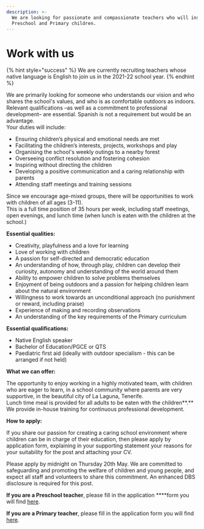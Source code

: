 ```yaml
---
description: >-
  We are looking for passionate and compassionate teachers who will inspire our
  Preschool and Primary children.
---
```


# Work with us

{% hint style="success" %}
We are currently recruiting teachers whose native language is English to join us in the 2021-22 school year.
{% endhint %}

We are primarily looking for someone who understands our vision and who shares the school's values, and who is as comfortable outdoors as indoors. Relevant qualifications –as well as a commitment to professional development– are essential. Spanish is not a requirement but would be an advantage.  
Your duties will include:

* Ensuring children’s physical and emotional needs are met
* Facilitating the children’s interests, projects, workshops and play
* Organising the school's weekly outings to a nearby forest
* Overseeing conflict resolution and fostering cohesion
* Inspiring without directing the children
* Developing a positive communication and a caring relationship with parents
* Attending staff meetings and training sessions

  
Since we encourage age-mixed groups, there will be opportunities to work with children of all ages \(3-11\).   
This is a full time position of 35 hours per week, including staff meetings, open evenings, and lunch time \(when lunch is eaten with the children at the school.\)  
  
**Essential qualities:** 

* Creativity, playfulness and a love for learning
* Love of working with children
* A passion for self-directed and democratic education
* An understanding of how, through play, children can develop their curiosity, autonomy and understanding of the world around them
* Ability to empower children to solve problems themselves
* Enjoyment of being outdoors and a passion for helping children learn about the natural environment
* Willingness to work towards an unconditional approach \(no punishment or reward, including praise\)
* Experience of making and recording observations
* An understanding of the key requirements of the Primary curriculum

  
**Essential qualifications:**

* Native English speaker 
* Bachelor of Education/PGCE or QTS 
* Paediatric first aid \(ideally with outdoor specialism - this can be arranged if not held\)

  
  
**What we can offer:**

The opportunity to enjoy working in a highly motivated team, with children who are eager to learn, in a school community where parents are very supportive, in the beautiful city of La Laguna, Tenerife.  
Lunch time meal is provided for all adults to be eaten with the children**.** We provide in-house training for continuous professional development.  


  
**How to apply:**

If you share our passion for creating a caring school environment where children can be in charge of their education, then please apply by application form, explaining in your supporting statement your reasons for your suitability for the post and attaching your CV.

Please apply by midnight on Thursday 20th May. We are committed to safeguarding and promoting the welfare of children and young people, and expect all staff and volunteers to share this commitment.  An enhanced DBS disclosure is required for this post.

**If you are a Preschool teacher**, please fill in the application ****form you will find [here](https://forms.gle/KjoT4ne8myfZ5SQX7).

**If you are a Primary teacher**, please fill in the application form you will find [here](https://docs.google.com/forms/d/e/1FAIpQLSfKnnBGeyL5dGEl68QXMB-VVM0Oo44zEgOVXra7EoKKHkvQxw/viewform). 



